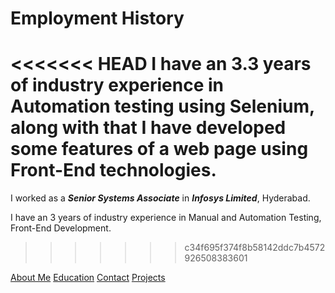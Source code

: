 # Employment History

<<<<<<< HEAD
I have an 3.3 years of industry experience in Automation testing using Selenium, along with that I have developed some features of a web page using Front-End technologies.
=======
I worked as a ***Senior Systems Associate***  in ***Infosys Limited***, Hyderabad.

I have an 3 years of industry experience in Manual and Automation Testing, Front-End Development.
>>>>>>> c34f695f374f8b58142ddc7b4572926508383601

[About Me](index.markdown)
[Education](education.markdown)
[Contact](contact.markdown)
[Projects](projects.markdown)
